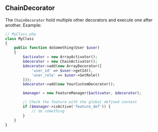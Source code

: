 ChainDecorator
-------------------------
The `ChainDecorator` hold multiple other decorators and execute one after another. Example:

```php
// MyClass.php
class MyClass
{
    public function doSomething(User $user)
    {
        $activator = new ArrayActivator();
        $decorator = new ChainActivator();
        $decorator->add(new ArrayDecorator([
            'user_id' => $user->getId(),
            'user_role' => $user->GetRole()
        ]));
        $decorator->add(new YourCustomDecorator();

        $manager = new FeatureManager($activator, $decorator);

        // Check the feature with the global defined context
        if ($manager->isActive('feature_def')) {
            // do something
        }
    }
}
```
